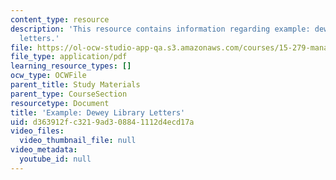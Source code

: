 ```yaml
---
content_type: resource
description: 'This resource contains information regarding example: dewey library
  letters.'
file: https://ol-ocw-studio-app-qa.s3.amazonaws.com/courses/15-279-management-communication-for-undergraduates-fall-2012/d363912fc3219ad308841112d4ecd17a_MIT15_279F12_dwyLbryLttrs.pdf
file_type: application/pdf
learning_resource_types: []
ocw_type: OCWFile
parent_title: Study Materials
parent_type: CourseSection
resourcetype: Document
title: 'Example: Dewey Library Letters'
uid: d363912f-c321-9ad3-0884-1112d4ecd17a
video_files:
  video_thumbnail_file: null
video_metadata:
  youtube_id: null
---
```

